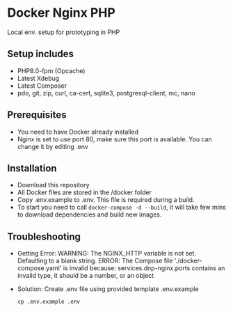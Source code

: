 # Docker Nginx PHP 
Local env. setup for prototyping in PHP

## Setup includes

* PHP8.0-fpm (Opcache)
* Latest Xdebug  
* Latest Composer
* pdo, git, zip, curl, ca-cert, sqlite3, postgresql-client, mc, nano

## Prerequisites 

* You need to have Docker already installed
* Nginx is set to use port 80, make sure this port is available. You can change it by editing .env
 
## Installation 

* Download this repository
* All Docker files are stored in the /docker folder
* Copy .env.example to .env. This file is required during a build.  
* To start you need to call ```docker-compose -d --build```, it will take few mins to download dependencies and build new images.

## Troubleshooting

* Getting Error:
  WARNING: The NGINX_HTTP variable is not set. Defaulting to a blank string.
  ERROR: The Compose file './docker-compose.yaml' is invalid because:
  services.dnp-nginx.ports contains an invalid type, it should be a number, or an object
    
* Solution:
  Create .env file using provided template .env.example
  ```
  cp .env.example .env
  ```
